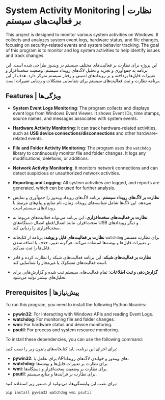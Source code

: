 # System Activity Monitoring | نظارت بر فعالیت‌های سیستم

This project is designed to monitor various system activities on Windows. It collects and analyzes system event logs, hardware status, and file changes, focusing on security-related events and system behavior tracking. The goal of this program is to monitor and log system activities to help identify issues and track changes.

این پروژه برای نظارت بر فعالیت‌های مختلف سیستم در ویندوز طراحی شده است. این برنامه به جمع‌آوری و تجزیه و تحلیل لاگ‌های رویداد سیستم، وضعیت سخت‌افزار و تغییرات فایل‌ها پرداخته و بر رویدادهای امنیتی و رفتار سیستم تمرکز دارد. هدف از این برنامه نظارت و ثبت فعالیت‌های سیستم برای شناسایی مشکلات و ردیابی تغییرات است.

## Features | ویژگی‌ها

- **System Event Logs Monitoring**: The program collects and displays event logs from Windows Event Viewer. It shows Event IDs, time stamps, source names, and messages associated with system events.
  
- **Hardware Activity Monitoring**: It can track hardware-related activities, such as **USB device connections/disconnections** and other hardware-related events.

- **File and Folder Activity Monitoring**: The program uses the `watchdog` library to continuously monitor file and folder changes. It logs any modifications, deletions, or additions.

- **Network Activity Monitoring**: It monitors network connections and can detect suspicious or unauthorized network activities.

- **Reporting and Logging**: All system activities are logged, and reports are generated, which can be used for further analysis.

- **نظارت بر لاگ‌های رویداد سیستم**: برنامه لاگ‌های رویداد ویندوز را جمع‌آوری و نمایش می‌دهد. این لاگ‌ها شامل شناسه‌های رویداد، زمان، نام منابع و پیام‌های مرتبط با رویدادهای سیستم است.

- **نظارت بر فعالیت‌های سخت‌افزاری**: این برنامه می‌تواند فعالیت‌های مربوط به سخت‌افزار، مانند اتصال/قطع اتصال دستگاه‌های USB و دیگر رویدادهای سخت‌افزاری را ردیابی کند.

- **نظارت بر فعالیت‌های فایل و پوشه**: برنامه از کتابخانه `watchdog` برای نظارت مستمر بر تغییرات فایل‌ها و پوشه‌ها استفاده می‌کند. هرگونه تغییر، حذف یا اضافه شدن فایل‌ها را ثبت می‌کند.

- **نظارت بر فعالیت‌های شبکه**: این برنامه فعالیت‌های شبکه را نظارت کرده و قادر است فعالیت‌های مشکوک یا غیرمجاز را شناسایی کند.

- **گزارش‌دهی و ثبت اطلاعات**: تمام فعالیت‌های سیستم ثبت شده و گزارش‌هایی برای تحلیل‌های بیشتر تولید می‌شود.

## Prerequisites | پیش‌نیازها

To run this program, you need to install the following Python libraries:

- **pywin32**: For interacting with Windows APIs and reading Event Logs.
- **watchdog**: For monitoring file and folder changes.
- **wmi**: For hardware status and device monitoring.
- **psutil**: For process and system resource monitoring.

To install these dependencies, you can use the following command:

برای اجرای این برنامه، باید کتابخانه‌های پایتون زیر را نصب کنید:

- **pywin32**: برای تعامل با APIهای ویندوز و خواندن لاگ‌های رویداد.
- **watchdog**: برای نظارت بر تغییرات فایل‌ها و پوشه‌ها.
- **wmi**: برای نظارت بر وضعیت سخت‌افزار و دستگاه‌ها.
- **psutil**: برای نظارت بر فرآیندها و منابع سیستم.

برای نصب این وابستگی‌ها، می‌توانید از دستور زیر استفاده کنید:

```bash
pip install pywin32 watchdog wmi psutil

